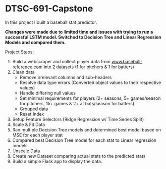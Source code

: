 # DTSC-691-Capstone
In this project I built a baseball stat predictor.

**Changes were made due to limited time and issues with trying to run a successful LSTM model. Switched to Decision Tree and Linear Regression Models and compared them.**

Project Steps:
1. Build a webscraper and collect player data from www.baseball-reference.com into 2 datasets (1 for pitchers & 1 for batters)
2. Clean data 
   - Remove irrelevant columns and sub-headers
   - Resolve data type errors (Converted object values to their respective values)
   - Handle differing null values
   - Set minimal requirements for players (2+ seasons, 5+ games/season for pitchers, 15+ games & 2+ at bats/season for batters)
   - Grouped data
   - Reset Index
3. Setup Feature Selectors (Ridge Regression w/ Time Series Split)
4. Scale & Fit Data
5. Ran multiple Decision Tree models and determined best model based on MSE for each player stat
6. Compared best Decision Tree model for each stat to Linear regression models
7. Unscale Data
8. Create new Dataset comparing actual stats to the predicted stats
9. Build a simple Flask app to display the data.

